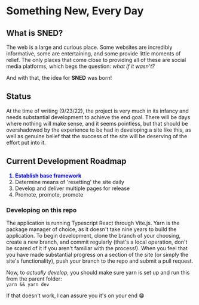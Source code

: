 # Something New, Every Day

## What is SNED?

The web is a large and curious place. Some websites are incredibly informative, some are entertaining, and some provide little moments of relief. The only places that come close to providing all of these are social media platforms, which begs the question: <em>what if it wasn't?</em>

And with that, the idea for <strong>SNED</strong> was born!

## Status

At the time of writing (9/23/22), the project is very much in its infancy and needs substantial development to achieve the end goal. There will be days where nothing will make sense, and it seems pointless, but that should be overshadowed by the experience to be had in developing a site like this, as well as genuine belief that the success of the site will be deserving of the effort put into it.

## Current Development Roadmap
<ol>
<strong><span style="color:blue"><li>Establish base framework</li></span></strong>
<li>Determine means of 'resetting' the site daily</li>
<li>Develop and deliver multiple pages for release</li>
<li>Promote, promote, promote</li>
</ol>

### Developing on this repo

The application is running Typescript React through Vite.js. Yarn is the package manager of choice, as it doesn't take nine years to build the application. To begin development, clone the branch of your choosing, create a new branch, and commit regularly (that's a local operation, don't be scared of it if you aren't familiar with the process!). When you feel that you have made substantial progress on a section of the site (or simply the site's functionality), push your branch to the repo and submit a pull request.

Now, to <em>actually develop</em>, you should make sure yarn is set up and run this from the parent folder:  
`yarn && yarn dev`  
  
If that doesn't work, I can assure you it's on your end 😁